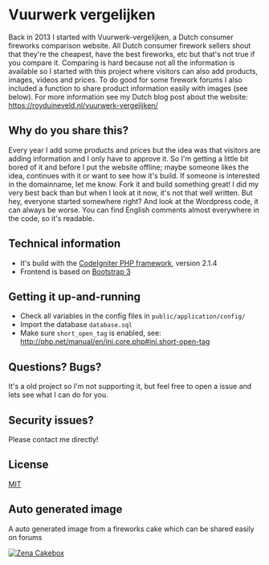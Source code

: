 # Vuurwerk vergelijken

Back in 2013 I started with Vuurwerk-vergelijken, a Dutch consumer fireworks comparison website. All Dutch consumer firework sellers shout that they're the cheapest, have the best fireworks, etc but that's not true if you compare it. Comparing is hard because not all the information is available so I started with this project where visitors can also add products, images, videos and prices. To do good for some firework forums I also included a function to share product information easily with images (see below). For more information see my Dutch blog post about the website: https://royduineveld.nl/vuurwerk-vergelijken/

## Why do you share this?

Every year I add some products and prices but the idea was that visitors are adding information and I only have to approve it. So I'm getting a little bit bored of it and before I put the website offline; maybe someone likes the idea, continues with it or want to see how it's build. If someone is interested in the domainname, let me know. Fork it and build something great! I did my very best back than but when I look at it now, it's not that well written. But hey, everyone started somewhere right? And look at the Wordpress code, it can always be worse. You can find English comments almost everywhere in the code, so it's readable.

## Technical information

- It's build with the [CodeIgniter PHP framework](https://codeigniter.com/), version 2.1.4
- Frontend is based on [Bootstrap 3](http://getbootstrap.com/)

## Getting it up-and-running

- Check all variables in the config files in `public/application/config/`
- Import the database `database.sql`
- Make sure `short_open_tag` is enabled, see: http://php.net/manual/en/ini.core.php#ini.short-open-tag

## Questions? Bugs?

It's a old project so I'm not supporting it, but feel free to open a issue and lets see what I can do for you.

## Security issues?

Please contact me directly!

## License
[MIT](LICENSE.txt)

## Auto generated image

A auto generated image from a fireworks cake which can be shared easily on forums

[![Zena Cakebox](https://vuurwerk-vergelijken.nl/embed/product/cakeboxen/zena-collectie/zena-cakebox)](https://vuurwerk-vergelijken.nl/cakeboxen/zena-collectie/zena-cakebox)
